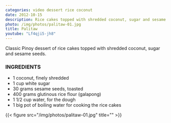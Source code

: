 ```yaml
---
categories: video dessert rice coconut
date: 2012-10-15
description: Rice cakes topped with shredded coconut, sugar and sesame seeds
photo: /img/photos/palitaw-01.jpg
title: Palitaw
youtube: "Lf4qji5-jh8"
---
```


Classic Pinoy dessert of rice cakes topped with shredded coconut, sugar and sesame seeds.

### INGREDIENTS
* 1 coconut, finely shredded
* 1 cup white sugar
* 30 grams sesame seeds, toasted
* 400 grams glutinous rice flour (galapong)
* 1 1/2 cup water, for the dough
* 1 big pot of boiling water for cooking the rice cakes

{{< figure src="/img/photos/palitaw-01.jpg" title="" >}}
